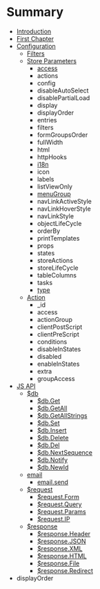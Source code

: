 # Summary

* [Introduction](README.md)
* [First Chapter](chapter1.md)
* [Configuration](configuration.md)
   * [Filters](store.filters.md)
   * [Store Parameters](store_parameters.md)
       * [access](access.md)
       * actions
       * config
       * disableAutoSelect
       * disablePartialLoad
       * display
       * displayOrder
       * entries
       * filters
       * formGroupsOrder
       * fullWidth
       * html
       * httpHooks
       * [i18n](i18n.md)
       * icon
       * labels
       * listViewOnly
       * [menuGroup](store.menugroup.md)
       * navLinkActiveStyle
       * navLinkHoverStyle
       * navLinkStyle
       * objectLifeCycle
       * orderBy
       * printTemplates
       * props
       * states
       * storeActions
       * storeLifeCycle
       * tableColumns
       * tasks
       * [type](store.type.md)
   * [Action](store.action.md)
       * _id
       * access
       * actionGroup
       * clientPostScript
       * clientPreScript
       * conditions
       * disableInStates
       * disabled
       * enableInStates
       * extra
       * groupAccess
* [JS API](js_api.md)
   * [$db](db.md)
       * [$db.Get](db.get.md)
       * [$db.GetAll](db.getall.md)
       * [$db.GetAllStrings](db.getallstrings.md)
       * [$db.Set](db.set.md)
       * [$db.Insert](db.insert.md)
       * [$db.Delete](db.delete.md)
       * [$db.Del](db.del.md)
       * [$db.NextSequence](db.nextsequence.md)
       * [$db.Notify](db.notify.md)
       * [$db.NewId](db.newid.md)
   * [email](email.md)
       * [email.send](email.send.md)
   * [$request](request.md)
       * [$request.Form](request.form.md)
       * [$request.Query](request.query.md)
       * [$request.Params](request.params.md)
       * [$request.IP](request.ip.md)
   * [$response](response.md)
       * [$response.Header](response.header.md)
       * [$response.JSON](response.json.md)
       * [$response.XML](response.xml.md)
       * [$response.HTML](response.html.md)
       * [$response.File](response.file.md)
       * [$response.Redirect](response.redirect.md)
* displayOrder

